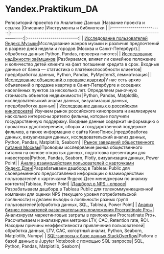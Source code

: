 # Yandex.Praktikum_DA
Репозиторий проектов по Аналитике Данных
|Название проекта и ссылка  |Описание                                                                              |Инструменты и библиотеки    |
|:-------------------------:|:------------------------------------------------------------------------------------:|:--------------------------:|
| [Исследование пользователей Яндекс.Музыки](https://github.com/dashgri/Yandex.Praktikum_DA/blob/main/1_%D0%98%D1%81%D1%81%D0%BB%D0%B5%D0%B4%D0%BE%D0%B2%D0%B0%D0%BD%D0%B8%D0%B5%20%D0%BF%D0%BE%D0%BB%D1%8C%D0%B7%D0%BE%D0%B2%D0%B0%D1%82%D0%B5%D0%BB%D0%B5%D0%B9%20%D0%AF%D0%BD%D0%B4%D0%B5%D0%BA%D1%81.%D0%9C%D1%83%D0%B7%D1%8B%D0%BA%D0%B8/1_yandex_music.ipynb)|Исследование жанров музыки и различия предпочтений в разрезе дней недели и городов (Москва и Санкт-Петербург).|обработка данных Python, Pandas, проверка гипотез|
| [Исследование надёжности заёмщиков](https://github.com/dashgri/Yandex.Praktikum_DA/blob/main/2_%D0%98%D1%81%D1%81%D0%BB%D0%B5%D0%B4%D0%BE%D0%B2%D0%B0%D0%BD%D0%B8%D0%B5%20%D0%BD%D0%B0%D0%B4%D1%91%D0%B6%D0%BD%D0%BE%D1%81%D1%82%D0%B8%20%D0%B7%D0%B0%D1%91%D0%BC%D1%89%D0%B8%D0%BA%D0%BE%D0%B2/2_credit.ipynb) |Разбираемся, влияет ли семейное положение и количество детей клиента на факт погашения кредита в срок. Входные данные от банка — статистика о платёжеспособности клиентов|предобработка данных, Python, Pandas, PyMystem3, лемматизация|
| [Исследование объявлений о продаже квартир](https://github.com/dashgri/Yandex.Praktikum_DA/blob/main/3_%D0%98%D1%81%D1%81%D0%BB%D0%B5%D0%B4%D0%BE%D0%B2%D0%B0%D0%BD%D0%B8%D0%B5%20%D0%BE%D0%B1%D1%8A%D1%8F%D0%B2%D0%BB%D0%B5%D0%BD%D0%B8%D0%B9%20%D0%BE%20%D0%BF%D1%80%D0%BE%D0%B4%D0%B0%D0%B6%D0%B5%20%D0%BA%D0%B2%D0%B0%D1%80%D1%82%D0%B8%D1%80/3_sale_of_apartments.ipynb)|У нас есть архив объявлений о продаже квартир в Санкт-Петербурге и соседних населённых пунктов за несколько лет. Определяем рыночную стоимость объектов недвижимости |Python, Pandas, Matplotlib, исследовательский анализ данных, визуализация данных, предобработка данных|
| [Исследование данных о российском кинопрокате](https://github.com/dashgri/Yandex.Praktikum_DA/tree/main/4_%D0%98%D1%81%D1%81%D0%BB%D0%B5%D0%B4%D0%BE%D0%B2%D0%B0%D0%BD%D0%B8%D0%B5%20%D0%B4%D0%B0%D0%BD%D0%BD%D1%8B%D1%85%20%D0%BE%20%D1%80%D0%BE%D1%81%D1%81%D0%B8%D0%B9%D1%81%D0%BA%D0%BE%D0%BC%20%D0%BA%D0%B8%D0%BD%D0%BE%D0%BF%D1%80%D0%BE%D0%BA%D0%B0%D1%82%D0%B5)| Изучаем рынок российского кинопроката и анализируем насколько  интересны зрителю фильмы, которые получили государственную поддержку. Входные данные содержит информацию о прокатных удостоверениях, сборах и государственной поддержке фильмов, а также информацию с сайта КиноПоиск.|предобработка данных, визуализация данных, исследовательский анализ данных, Python, Pandas, Matplotlib, Seaborn|
| [Рынок заведений общественного питания Москвы](https://github.com/dashgri/Yandex.Praktikum_DA/tree/main/1_%D0%98%D1%81%D1%81%D0%BB%D0%B5%D0%B4%D0%BE%D0%B2%D0%B0%D0%BD%D0%B8%D0%B5%20%D0%BF%D0%BE%D0%BB%D1%8C%D0%B7%D0%BE%D0%B2%D0%B0%D1%82%D0%B5%D0%BB%D0%B5%D0%B9%20%D0%AF%D0%BD%D0%B4%D0%B5%D0%BA%D1%81.%D0%9C%D1%83%D0%B7%D1%8B%D0%BA%D0%B8)|Проводим исследование рынка общественного питания на основе открытых данных, подготовка презентации для инвесторов|Python, Pandas, Seaborn, Plotly, визуализация данных, Power Point|
| [Анализ взаимодействия пользователей с карточками Яндекс.Дзен](https://github.com/dashgri/Yandex.Praktikum_DA/blob/main/6_%D0%90%D0%BD%D0%B0%D0%BB%D0%B8%D0%B7%20%D0%B2%D0%B7%D0%B0%D0%B8%D0%BC%D0%BE%D0%B4%D0%B5%D0%B9%D1%81%D1%82%D0%B2%D0%B8%D1%8F%20%D0%BF%D0%BE%D0%BB%D1%8C%D0%B7%D0%BE%D0%B2%D0%B0%D1%82%D0%B5%D0%BB%D0%B5%D0%B9%20%D1%81%20%D0%BA%D0%B0%D1%80%D1%82%D0%BE%D1%87%D0%BA%D0%B0%D0%BC%D0%B8%20%D0%AF%D0%BD%D0%B4%D0%B5%D0%BA%D1%81.%D0%94%D0%B7%D0%B5%D0%BD/6_%D0%9F%D1%80%D0%B5%D0%B7%D0%B5%D0%BD%D1%82%D0%B0%D1%86%D0%B8%D1%8F%20%D0%90%D0%BD%D0%B0%D0%BB%D0%B8%D0%B7%20%D0%B2%D0%B7%D0%B0%D0%B8%D0%BC%D0%BE%D0%B4%D0%B5%D0%B9%D1%81%D1%82%D0%B2%D0%B8%D1%8F%20%D0%BF%D0%BE%D0%BB%D1%8C%D0%B7%D0%BE%D0%B2%D0%B0%D1%82%D0%B5%D0%BB%D0%B5%D0%B9%20%D1%81%20%D0%BA%D0%B0%D1%80%D1%82%D0%BE%D1%87%D0%BA%D0%B0%D0%BC%D0%B8%20%D0%AF%D0%BD%D0%B4%D0%B5%D0%BA%D1%81.pdf)|Разрабатываем дашборд в Tableau Public для своевременного предоставления информации о взаимодействии пользователей с карточками Яндекс.Дзен менеджерам по анализу контента|Tableau, Power Point|
|[Дашборд о NPS - опросе](https://github.com/dashgri/Yandex.Praktikum_DA/tree/main/7_NPS%20-%20%D0%BE%D0%BF%D1%80%D0%BE%D1%81)|Разрабатываем дашборд в Tableau Public для телекоммуникационной компании для оценки NPS (текущего уровня потребительской лояльности) и делаем выводы о лояльности разных групп пользователей|обработка данных, SQL, Tableau, Power Point|
| [Анализ бизнес показателей развлекательного приложения Procrastinate Pro+](https://github.com/dashgri/Yandex.Praktikum_DA/blob/main/8_%D0%90%D0%BD%D0%B0%D0%BB%D0%B8%D0%B7%20%D0%B1%D0%B8%D0%B7%D0%BD%D0%B5%D1%81%20%D0%BF%D0%BE%D0%BA%D0%B0%D0%B7%D0%B0%D1%82%D0%B5%D0%BB%D0%B5%D0%B9%20%D1%80%D0%B0%D0%B7%D0%B2%D0%BB%D0%B5%D0%BA%D0%B0%D1%82%D0%B5%D0%BB%D1%8C%D0%BD%D0%BE%D0%B3%D0%BE%20%D0%BF%D1%80%D0%B8%D0%BB%D0%BE%D0%B6%D0%B5%D0%BD%D0%B8%D1%8F%20Procrastinate%20Pro%2B/8_procrastinate_pro.ipynb)|Анализируем маркетинговые затраты в приложении Procrastinate Pro+. Рассчитываем и анализируем метрики LTV, CAC, Retention rate,  ROI. Находим причины неэффективности привлечения пользователей|обработка данных, LTV, CAC, когортный анализ, Python, Seaborn, Matplotlib, Numpy|
| [SQL-запросы к базе данных StackOverflow](https://github.com/dashgri/Yandex.Praktikum_DA/blob/main/9_SQL-%D0%B7%D0%B0%D0%BF%D1%80%D0%BE%D1%81%D1%8B%20%D0%BA%20%D0%B1%D0%B0%D0%B7%D0%B5%20%D0%B4%D0%B0%D0%BD%D0%BD%D1%8B%D1%85%20StackOverflow/9_StackOverflow.ipynb)|Работа с базой данных в Jupyter Notebook с помощью SQL-запросов| SQL, Python, Pandas, Matplotlib, Seaborn|